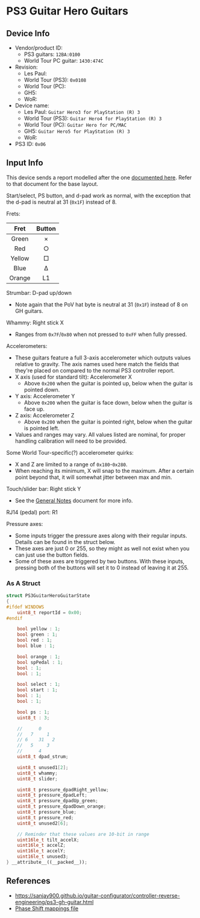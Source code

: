# PS3 Guitar Hero Guitars

## Device Info

- Vendor/product ID:
  - PS3 guitars: `12BA:0100`
  - World Tour PC guitar: `1430:474C`
- Revision:
  - Les Paul:
  - World Tour (PS3): `0x0108`
  - World Tour (PC):
  - GH5:
  - WoR:
- Device name:
  - Les Paul: `Guitar Hero3 for PlayStation (R) 3`
  - World Tour (PS3): `Guitar Hero4 for PlayStation (R) 3`
  - World Tour (PC): `Guitar Hero for PC/MAC`
  - GH5: `Guitar Hero5 for PlayStation (R) 3`
  - WoR:
- PS3 ID: `0x06`

## Input Info

This device sends a report modelled after the one [documented here](../../../Controller%20Communication%20Basics/PS3%20Instruments.md). Refer to that document for the base layout.

Start/select, PS button, and d-pad work as normal, with the exception that the d-pad is neutral at 31 (`0x1F`) instead of 8.

Frets:

| Fret   | Button |
| :--:   | :----: |
| Green  | ×      |
| Red    | ○      |
| Yellow | □      |
| Blue   | Δ      |
| Orange | L1     |

Strumbar: D-pad up/down

- Note again that the PoV hat byte is neutral at 31 (`0x1F`) instead of 8 on GH guitars.

Whammy: Right stick X

- Ranges from `0x7F`/`0x80` when not pressed to `0xFF` when fully pressed.

Accelerometers:

- These guitars feature a full 3-axis accelerometer which outputs values relative to gravity. The axis names used here match the fields that they're placed on compared to the normal PS3 controller report.
- X axis (used for standard tilt): Accelerometer X
  - Above `0x200` when the guitar is pointed up, below when the guitar is pointed down.
- Y axis: Accelerometer Y
  - Above `0x200` when the guitar is face down, below when the guitar is face up.
- Z axis: Accelerometer Z
  - Above `0x200` when the guitar is pointed right, below when the guitar is pointed left.
- Values and ranges may vary. All values listed are nominal, for proper handling calibration will need to be provided.

Some World Tour-specific(?) accelerometer quirks:

- X and Z are limited to a range of `0x180`-`0x280`.
- When reaching its minimum, X will snap to the maximum. After a certain point beyond that, it will somewhat jitter between max and min.

Touch/slider bar: Right stick Y

- See the [General Notes](General%20Notes.md) document for more info.

RJ14 (pedal) port: R1

Pressure axes:

- Some inputs trigger the pressure axes along with their regular inputs. Details can be found in the struct below.
- These axes are just 0 or 255, so they might as well not exist when you can just use the button fields.
- Some of these axes are triggered by two buttons. With these inputs, pressing both of the buttons will set it to 0 instead of leaving it at 255.

### As A Struct

```cpp
struct PS3GuitarHeroGuitarState
{
#ifdef WINDOWS
    uint8_t reportId = 0x00;
#endif

    bool yellow : 1;
    bool green : 1;
    bool red : 1;
    bool blue : 1;

    bool orange : 1;
    bool spPedal : 1;
    bool : 1;
    bool : 1;

    bool select : 1;
    bool start : 1;
    bool : 1;
    bool : 1;

    bool ps : 1;
    uint8_t : 3;

    //      0
    //   7     1
    // 6    31   2
    //   5     3
    //      4
    uint8_t dpad_strum;

    uint8_t unused1[2];
    uint8_t whammy;
    uint8_t slider;

    uint8_t pressure_dpadRight_yellow;
    uint8_t pressure_dpadLeft;
    uint8_t pressure_dpadUp_green;
    uint8_t pressure_dpadDown_orange;
    uint8_t pressure_blue;
    uint8_t pressure_red;
    uint8_t unused2[6];

    // Reminder that these values are 10-bit in range
    uint16le_t tilt_accelX;
    uint16le_t accelZ;
    uint16le_t accelY;
    uint16le_t unused3;
} __attribute__((__packed__));
```

## References

- https://sanjay900.github.io/guitar-configurator/controller-reverse-engineering/ps3-gh-guitar.html
- [Phase Shift mappings file](../../Other/device_list.json)
